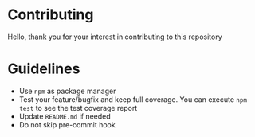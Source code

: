# Contributing

Hello, thank you for your interest in contributing to this repository

# Guidelines

-   Use `npm` as package manager
-   Test your feature/bugfix and keep full coverage. You can execute `npm test` to see the test
    coverage report
-   Update `README.md` if needed
-   Do not skip pre-commit hook
